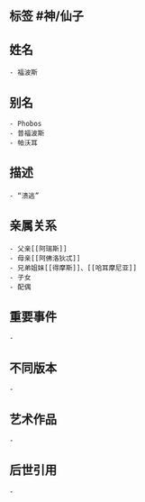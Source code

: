 ## 标签  #神/仙子
## 姓名
	- 福波斯
## 别名
	- Phobos
	- 普福波斯
	- 帕沃耳
## 描述
	- “溃逃”
## 亲属关系
	- 父亲[[阿瑞斯]]
	- 母亲[[阿佛洛狄忒]]
	- 兄弟姐妹[[得摩斯]]、[[哈耳摩尼亚]]
	- 子女
	- 配偶
## 重要事件
	-
## 不同版本
	-
## 艺术作品
	-
## 后世引用
	-
